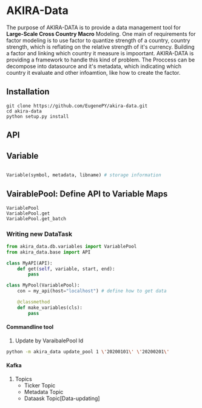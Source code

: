 # AKIRA-Data

The purpose of AKIRA-DATA is to provide a data management tool for <b/> Large-Scale Cross Country Macro</b> Modeling. One main of requirements for factor modeling is to use factor to quantize strength of a country, country strength, which is reflating on the relative strength of it's currency. Building a factor and linking which country it measure is impoortant. AKIRA-DATA is providing a framework to handle this kind of problem.
The Proccess can be decompose into datasource and it's metadata, which indicating which country it evaluate and other infoamtion, like how to create the factor.

## Installation

```
git clone https://github.com/EugenePY/akira-data.git
cd akira-data
python setup.py install
```

## API

## Variable

```python

Variable(symbol, metadata, libname) # storage information

```

## VairablePool: Define API to Variable Maps

```
VariablePool
VariablePool.get
VariablePool.get_batch
```

### Writing new DataTask

```python
from akira_data.db.variables import VariablePool
from akira_data.base import API

class MyAPI(API):
    def get(self, variable, start, end):
        pass

class MyPool(VariablePool):
    con = my_api(host="localhost") # define how to get data

    @classmethod
    def make_variables(cls):
        pass

```


#### Commandline tool

1. Update by VaraibalePool Id

```bash
python -m akira_data update_pool 1 \'20200101\' \'20200201\'
```


#### Kafka

1. Topics
    - Ticker Topic
    - Metadata Topic
    - Dataask Topic[Data-updating]